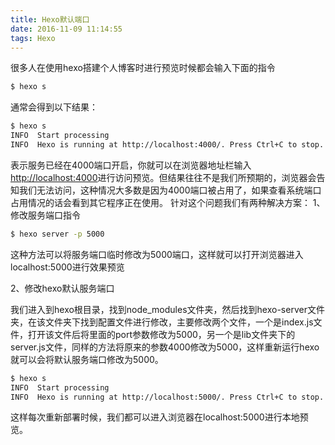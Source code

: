 ```yaml
---
title: Hexo默认端口
date: 2016-11-09 11:14:55
tags: Hexo
---
```

很多人在使用hexo搭建个人博客时进行预览时候都会输入下面的指令

``` bash
$ hexo s
```

通常会得到以下结果：

```bash
$ hexo s
INFO  Start processing
INFO  Hexo is running at http://localhost:4000/. Press Ctrl+C to stop.
```

表示服务已经在4000端口开启，你就可以在浏览器地址栏输入[http://localhost:4000]()进行访问预览。但结果往往不是我们所预期的，浏览器会告知我们无法访问，这种情况大多数是因为4000端口被占用了，如果查看系统端口占用情况的话会看到其它程序正在使用。
针对这个问题我们有两种解决方案：
1、修改服务端口指令

```bash
$ hexo server -p 5000
```

这种方法可以将服务端口临时修改为5000端口，这样就可以打开浏览器进入localhost:5000进行效果预览

2、修改hexo默认服务端口

我们进入到hexo根目录，找到node_modules文件夹，然后找到hexo-server文件夹，在该文件夹下找到配置文件进行修改，主要修改两个文件，一个是index.js文件，打开该文件后将里面的port参数修改为5000，另一个是lib文件夹下的server.js文件，同样的方法将原来的参数4000修改为5000，这样重新运行hexo就可以会将默认服务端口修改为5000。

```bash
$ hexo s
INFO  Start processing
INFO  Hexo is running at http://localhost:5000/. Press Ctrl+C to stop.
```

这样每次重新部署时候，我们都可以进入浏览器在localhost:5000进行本地预览。